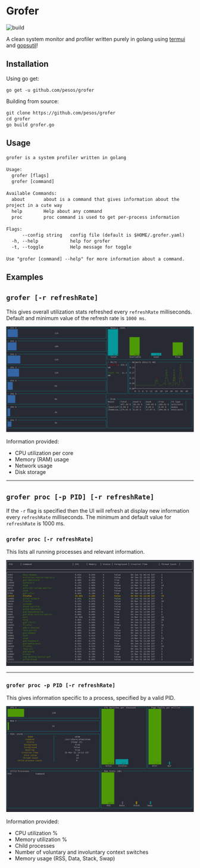 Grofer
======

![build](https://api.travis-ci.org/pesos/grofer.svg?branch=master&status=started)

A clean system monitor and profiler written purely in golang using [termui](https://github.com/gizak/termui) and [gopsutil](https://github.com/shirou/gopsutil)!

Installation
------------

Using go get:

```
go get -u github.com/pesos/grofer
```

Building from source:

```
git clone https://github.com/pesos/grofer
cd grofer
go build grofer.go
```

Usage
-----

```
grofer is a system profiler written in golang

Usage:
  grofer [flags]
  grofer [command]

Available Commands:
  about       about is a command that gives information about the project in a cute way
  help        Help about any command
  proc        proc command is used to get per-process information

Flags:
      --config string   config file (default is $HOME/.grofer.yaml)
  -h, --help            help for grofer
  -t, --toggle          Help message for toggle

Use "grofer [command] --help" for more information about a command.

```

Examples
--------

## `grofer [-r refreshRate]`

This gives overall utilization stats refreshed every `refreshRate` milliseconds. Default and minimum value of the refresh rate is `1000 ms`.

![grofer](images/README/grofer.png)

Information provided:  
- CPU utilization per core  
- Memory (RAM) usage  
- Network usage  
- Disk storage

---
## `grofer proc [-p PID] [-r refreshRate]`

If the `-r` flag is specified then the UI will refresh at display new information every `refreshRate` milliseconds. The minimum and default value for `refreshRate` is 1000 ms.  

### `grofer proc [-r refreshRate]`

This lists all running processes and relevant information.

![grofer-proc](images/README/grofer-proc.png)

---

### `grofer proc -p PID [-r refreshRate]`

This gives information specific to a process, specified by a valid PID.

![grofer-proc-pid](images/README/grofer-proc-pid.png)

Information provided:  
 - CPU utilization %  
 - Memory utilization %  
 - Child processes  
 - Number of voluntary and involuntary context switches  
 - Memory usage (RSS, Data, Stack, Swap)

